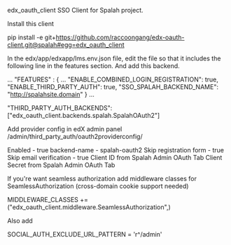 edx_oauth_client
SSO Client for Spalah project.

Install this client

pip install -e git+https://github.com/raccoongang/edx-oauth-client.git@spalah#egg=edx_oauth_client

In the edx/app/edxapp/lms.env.json file, edit the file so that it includes the following line in the features section. And add this backend.

...
"FEATURES" : {
    ...
    "ENABLE_COMBINED_LOGIN_REGISTRATION": true,
    "ENABLE_THIRD_PARTY_AUTH": true,
    "SSO_SPALAH_BACKEND_NAME": "http://spalahsite.domain"
}
...

"THIRD_PARTY_AUTH_BACKENDS":["edx_oauth_client.backends.spalah.SpalahOAuth2"]

Add provider config in edX admin panel /admin/third_party_auth/oauth2providerconfig/

Enabled - true
backend-name - spalah-oauth2
Skip registration form - true
Skip email verification - true
Client ID from Spalah Admin OAuth Tab
Client Secret from Spalah Admin OAuth Tab

If you're want seamless authorization add middleware classes for SeamlessAuthorization (cross-domain cookie support needed)

MIDDLEWARE_CLASSES += ("edx_oauth_client.middleware.SeamlessAuthorization",)

Also add

SOCIAL_AUTH_EXCLUDE_URL_PATTERN = 'r^/admin'
